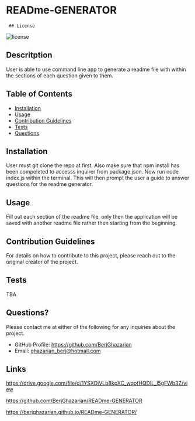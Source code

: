 # READme-GENERATOR

     ## License
  
  ![license](https://img.shields.io/static/v1?label=license&message=MIT&color=success)

  ## Descritption
  User is able to use command line app to generate a readme file with within the sections of each question given to them.

  ## Table of Contents
  
  * [Installation](#installation)
  * [Usage](#usage)
  * [Contribution Guidelines](#contribution-guidelines)
  * [Tests](#tests)
  * [Questions](#questions)
  
  ## Installation
  
  User must git clone the repo at first. Also make sure that npm install has been compeleted to accesss inquirer from package.json.
  Now run node index.js within the terminal. This will then prompt the user a guide to answer questions for the readme generator.
  
  ## Usage
  
  Fill out each section of the readme file, only then the application will be saved with another readme file rather then starting from the beginning.
  
  ## Contribution Guidelines
  
  For details on how to contribute to this project, please reach out to the original creator of the project. 
  
  ## Tests
  
 TBA
  
  ## Questions?
  
  Please contact me at either of the following for any inquiries about the project.
  * GitHub Profile: https://github.com/BerjGhazarian
  * Email: ghazarian_berj@hotmail.com 

  ## Links
  https://drive.google.com/file/d/1YSXOiVLb8kpXC_wqofHQDlL_l5gFWb3Z/view
  
  https://github.com/BerjGhazarian/READme-GENERATOR
  
  https://berjghazarian.github.io/READme-GENERATOR/
